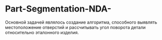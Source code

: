 # Part-Segmentation-NDA-
Основной задачей являлось создание алгоритма, способного выявлять местоположение отверстий и рассчитывать угол поворота детали относительно эталонного изделия.
